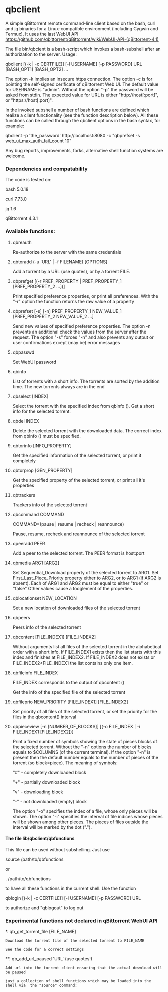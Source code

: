# qbclient
A simple qBittorrent remote command-line client based on the bash, curl and jq binaries for a Linux-compatible environment (including Cygwin and Termux). It uses the last WebUI API https://github.com/qbittorrent/qBittorrent/wiki/WebUI-API-(qBittorrent-4.1)

The file bin/qbcient is a bash-script which invokes a bash-subshell after an authorization to the server. Usage:

qbclient [(-k | -c CERTFILE)] [-l USERNAME] [-p PASSWORD] URL [BASH_OPT1] [BASH_OPT2] ...

The option -k implies an insecure https connection. The option -c is for pointing the self-signed cerificate of qBittorrent Web UI. The default value for USERNAME is "admin". Without the option "-p" the password will be asked from stdin. The expected value for URL is either "http://host[:port]", or "https://host[:port]".

In the invoked subshell a number of bash functions are defined which realize a client functionality (see the function description below). All these functions can be called through the qbclient options in the bash syntax, for example:

qbclient -p 'the_password' http://localhost:8080 -c "qbprefset -s web_ui_max_auth_fail_count 10"

Any bug reports, improvements, forks, alternative shell function systems are welcome.

### Dependencies and compatability

The code is tested on:

bash 5.0.18

curl 7.73.0

jq 1.6

qBittorrent 4.3.1

### Available functions:


1. qbreauth

    Re-authorize to the server with the same credentials

2. qbtoradd (-u 'URL' | -f FILENAME) [OPTIONS]
    
    Add a torrent by a URL (use quotes), or by a torrent FILE.
3. qbprefget [(-r PREF_PROPERTY | PREF_PROPERTY_1 [PREF_PROPERTY_2 ...])]
    
    Print specified preference properties, or print all preferences. With the "-r" option the function returns the raw value of a property
4. qbprefset [-s] [-n] PREF_PROPERTY_1 NEW_VALUE_1 [PREF_PROPERTY_2 NEW_VALUE_2 ...]
    
    Send new values of specified  preference properties. The option -n prevents an additional check the values from the server after the request. The option "-s" forces "-n" and also prevents any output or user confirmations except (may be) error messages

5. qbpasswd

    Set WebUI password
    
6. qbinfo 
    
    List of torrents with a short info. The torrents are sorted by the addition time. The new torrents always are in the end 
7. qbselect [INDEX]
    
    Select the torrent with the specified index from qbinfo (). Get a short info for the selected torrent. 
8. qbdel INDEX
    
    Delete the selected torrent with the downloaded data. The correct index from qbinfo () must be specified.
9. qbtorinfo [INFO_PROPERTY]
    
    Get the specified information of the selected torrent, or print it completely
10. qbtorprop [GEN_PROPERTY]
    
    Get the specified property of the selected torrent, or print all it's properties 
11. qbtrackers
    
    Trackers info of the selected torrent
12. qbcommand COMMAND  
    
    COMMAND=(pause | resume | recheck | reannounce)
    
    Pause, resume, recheck and reannounce of the selected torrent

13. qpeeradd PEER

    Add a peer to the selected torrent. The PEER format is host:port

14. qbmedia ARG1 [ARG2]
    
    Set  Sequential_Download property of the selected torrent to ARG1. Set First_Last_Piece_Priority property either to ARG2, or to ARG1 (if ARG2 is absent). Each of ARG1 and ARG2 must be equal to either "true" or "false" Other values cause a tooglement of the properties.
15. qblocationset NEW_LOCATION
    
    Set a new location of downloaded files of the selected torrent
16. qbpeers
    
    Peers info of the selected torrent
17. qbcontent [FILE_INDEX1] [FILE_INDEX2]
    
    Without arguments list all files of the selected torrent in the alphabetical order with a short info. If FILE_INDEX1 exists then the list starts with this index and finishes at FILE_INDEX2. If FILE_INDEX2 does not exists or FILE_INDEX2<FILE_INDEX1 the list contains only one item.
18. qbfileinfo FILE_INDEX
    
    FILE_INDEX corresponds to the output of qbcontent ()
    
    Get the info of the specified file of the selected torrent
19. qbfileprio NEW_PRIORITY [FILE_INDEX1] [FILE_INDEX2]
    
    Set priority of all files of the selected torrent, or set the priority for the files in the qbcontent() interval
    
20. qbpieceview [-n [NUMBER_OF_BLOCKS]] [(-o FILE_INDEX | -i FILE_INDEX1 [FILE_INDEX2])]

    Print a fixed number of symbols showing the state of pieces blocks of the selected torrent. Without the "-n" options the number of blocks equals to $COLUMNS (of the current terminal). If the option "-n" is present then the default number equals to the number of pieces of the torrent (so block=piece). The meaning of symbols:
    
    "#" - completely downloaded block
    
    "+" - partially downloaded block
    
    "v" - downloading block
    
    "-" - not downloaded (empty) block
    
    The option "-o" specifies the index of a file, whose only pieces will be shown. The option "-i" specifies the interval of file indices whose pieces will be shown among other pieces. The pieces of files outside the interval will be marked by the dot (".").
#### The file lib/qbclient/qbfunctions

This file can be used without subshelling. Just use

source /path/to/qbfunctions

or 

. /path/to/qbfunctions

to have all these functions in the current shell. Use the function

qblogin [(-k | -c CERTFILE)] [-l USERNAME] [-p PASSWORD] URL

to authorize and "qblogout" to log out

### Experimental functions not declared in qBittorrent WebUI API

*. qb_get_torrent_file [FILE_NAME]
    
    Download the torrent file of the selected torrent to FILE_NAME
    
    See the code for a correct settings 
**. qb_add_url_paused 'URL' (use quotes!)
    
    Add url into the torrent client ensuring that the actual download will be paused
    
    just a collection of shell functions which may be loaded into the shell via  the "source" command:

